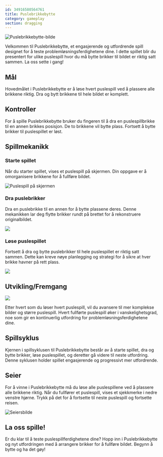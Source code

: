 ```yaml
---
id: 34916580564761
title: Puslebrikkebytte
category: gameplay
section: dragging
---
```

![Puslebrikkebytte-bilde](https://help.studycat.com/hc/article_attachments/34916594979097)

Velkommen til Puslebrikkebytte, et engasjerende og utfordrende spill designet for å teste problemløsningsferdighetene dine. I dette spillet blir du presentert for ulike puslespill hvor du må bytte brikker til bildet er riktig satt sammen. La oss sette i gang!

## Mål

Hovedmålet i Puslebrikkebytte er å løse hvert puslespill ved å plassere alle brikkene riktig. Dra og bytt brikkene til hele bildet er komplett.

## Kontroller

For å spille Puslebrikkebytte bruker du fingeren til å dra en puslespillbrikke til en annen brikkes posisjon. De to brikkene vil bytte plass. Fortsett å bytte brikker til puslespillet er løst.

## Spillmekanikk

### Starte spillet

Når du starter spillet, vises et puslespill på skjermen. Din oppgave er å omorganisere brikkene for å fullføre bildet.

![Puslespill på skjermen](https://help.studycat.com/hc/article_attachments/34916594979097)

### Dra puslebrikker

Dra en puslebrikke til en annen for å bytte plassene deres. Denne mekanikken lar deg flytte brikker rundt på brettet for å rekonstruere originalbildet.

![](https://help.studycat.com/hc/article_attachments/35085383360281)

### Løse puslespillet

Fortsett å dra og bytte puslebrikker til hele puslespillet er riktig satt sammen. Dette kan kreve nøye planlegging og strategi for å sikre at hver brikke havner på rett plass.

![](https://help.studycat.com/hc/article_attachments/35085383392153)

## Utvikling/Fremgang

![](https://help.studycat.com/hc/article_attachments/35085383395993)

Etter hvert som du løser hvert puslespill, vil du avansere til mer komplekse bilder og større puslespill. Hvert fullførte puslespill øker i vanskelighetsgrad, noe som gir en kontinuerlig utfordring for problemløsningsferdighetene dine.

## Spillsyklus

Kjernen i spillsyklusen til Puslebrikkebytte består av å starte spillet, dra og bytte brikker, løse puslespillet, og deretter gå videre til neste utfordring. Denne syklusen holder spillet engasjerende og progressivt mer utfordrende.

## Seier

For å vinne i Puslebrikkebytte må du løse alle puslespillene ved å plassere alle brikkene riktig. Når du fullfører et puslespill, vises et sjekkmerke i nedre venstre hjørne. Trykk på det for å fortsette til neste puslespill og fortsette reisen.

![Seiersbilde](https://help.studycat.com/hc/article_attachments/34916594984473)

## La oss spille!

Er du klar til å teste puslespillferdighetene dine? Hopp inn i Puslebrikkebytte og nyt utfordringen med å arrangere brikker for å fullføre bildet. Begynn å bytte og ha det gøy!